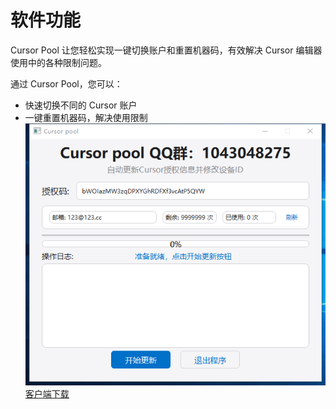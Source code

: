 # 软件功能
Cursor Pool 让您轻松实现一键切换账户和重置机器码，有效解决 Cursor 编辑器使用中的各种限制问题。


通过 Cursor Pool，您可以：

- 快速切换不同的 Cursor 账户
- 一键重置机器码，解决使用限制
![Uploading image.png…](https://github.com/zq1900/cursor_pool/blob/main/QQ%E5%9B%BE%E7%89%8720250327232315.png?raw=true)
[客户端下载](https://github.com/zq1900/cursor_pool/releases/download/cursor_pool/cursor_pool.7z)
